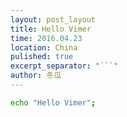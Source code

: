 ```yaml
---
layout: post_layout
title: Hello Vimer
time: 2016.04.23
location: China
pulished: true
excerpt_separator: "```"
author: 冬瓜
---
```


```bash
echo "Hello Vimer";
```
